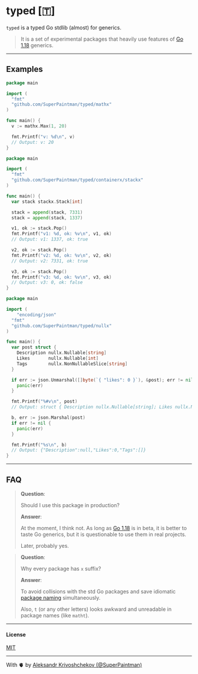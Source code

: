 # typed [🇹]

`typed` is a typed Go stdlib (almost) for generics.

> It is a set of experimental packages that heavily use features of
> [Go 1.18](https://tip.golang.org/doc/go1.18) generics.

---

## Examples

```go
package main

import (
  "fmt"
  "github.com/SuperPaintman/typed/mathx"
)

func main() {
  v := mathx.Max(1, 20)

  fmt.Printf("v: %d\n", v)
  // Output: v: 20
}
```

```go
package main

import (
  "fmt"
  "github.com/SuperPaintman/typed/containerx/stackx"
)

func main() {
  var stack stackx.Stack[int]

  stack = append(stack, 7331)
  stack = append(stack, 1337)

  v1, ok := stack.Pop()
  fmt.Printf("v1: %d, ok: %v\n", v1, ok)
  // Output: v1: 1337, ok: true

  v2, ok := stack.Pop()
  fmt.Printf("v2: %d, ok: %v\n", v2, ok)
  // Output: v2: 7331, ok: true

  v3, ok := stack.Pop()
  fmt.Printf("v3: %d, ok: %v\n", v3, ok)
  // Output: v3: 0, ok: false
}
```

```go
package main

import (
	"encoding/json"
  "fmt"
  "github.com/SuperPaintman/typed/nullx"
)

func main() {
  var post struct {
    Description nullx.Nullable[string]
    Likes       nullx.Nullable[int]
    Tags        nullx.NonNullableSlice[string]
  }

  if err := json.Unmarshal([]byte(`{ "likes": 0 }`), &post); err != nil {
    panic(err)
  }

  fmt.Printf("%#v\n", post)
  // Output: struct { Description nullx.Nullable[string]; Likes nullx.Nullable[int]; Tags nullx.NonNullableSlice[string] }{Description:nullx.Nullable[string]{Value:"", Valid:false}, Likes:nullx.Nullable[int]{Value:0, Valid:true}, Tags:nullx.NonNullableSlice[string](nil)}

  b, err := json.Marshal(post)
  if err != nil {
    panic(err)
  }

  fmt.Printf("%s\n", b)
  // Output: {"Description":null,"Likes":0,"Tags":[]}
}
```

---

## FAQ

> **Question**:
>
> Should I use this package in production?
>
> **Answer**:
>
> At the moment, I think not. As long as
> [Go 1.18](https://tip.golang.org/doc/go1.18) is in beta, it is better to
> taste Go generics, but it is questionable to use them in real projects.
>
> Later, probably yes.

> **Question**:
>
> Why every package has `x` suffix?
>
> **Answer**:
>
> To avoid collisions with the std Go packages and save idiomatic
> [package naming](https://go.dev/blog/package-names) simultaneously.
>
> Also, `t` (or any other letters) looks awkward and unreadable in package names
> (like `matht`).

---

#### License

[MIT](./LICENSE)

---

With 🫀 by [Aleksandr Krivoshchekov (@SuperPaintman)](https://github.com/SuperPaintman)
